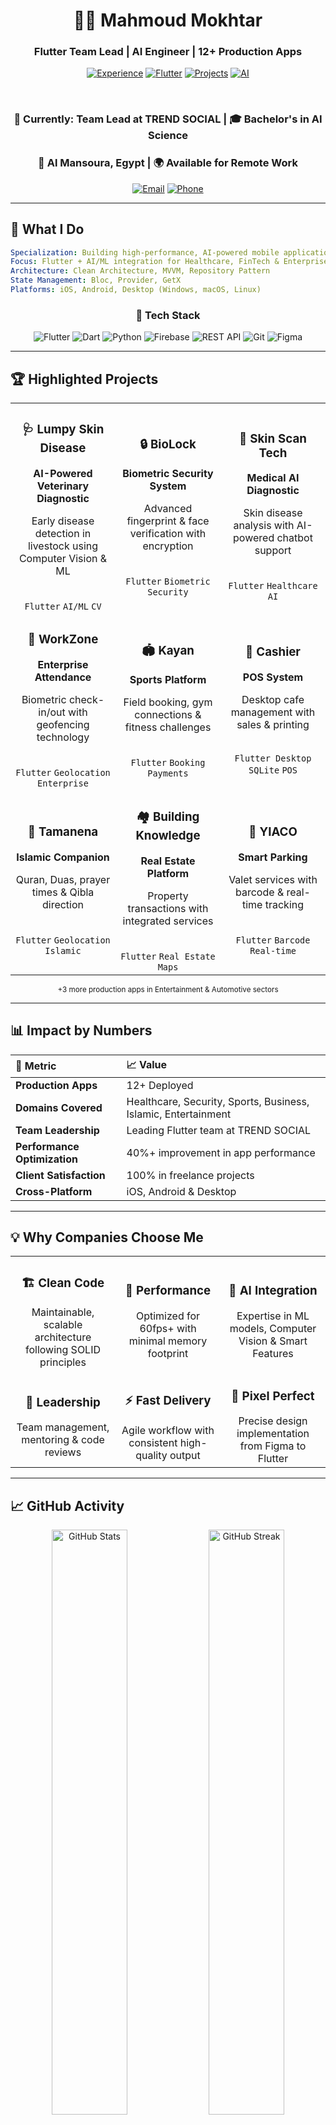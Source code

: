 <div align="center">

# 👨‍💻 Mahmoud Mokhtar

### Flutter Team Lead | AI Engineer | 12+ Production Apps

[![Experience](https://img.shields.io/badge/Experience-2%2B%20Years-blue?style=for-the-badge&logo=rocket&logoColor=white)](https://github.com/Eng-Mahmoud-Mokhtar)
[![Flutter](https://img.shields.io/badge/Flutter-Expert-02569B?style=for-the-badge&logo=flutter&logoColor=white)](https://github.com/Eng-Mahmoud-Mokhtar)
[![Projects](https://img.shields.io/badge/Projects-12%2B-success?style=for-the-badge&logo=github&logoColor=white)](https://github.com/Eng-Mahmoud-Mokhtar)
[![AI](https://img.shields.io/badge/AI-Powered-FF6F00?style=for-the-badge&logo=brain&logoColor=white)](https://github.com/Eng-Mahmoud-Mokhtar)

</div>

<br>

<div align="center">

### 🎯 Currently: Team Lead at **TREND SOCIAL** | 🎓 Bachelor's in AI Science
### 📍 Al Mansoura, Egypt | 🌍 Available for Remote Work

[![Email](https://img.shields.io/badge/Email-Mahmoudmokhtar2001%40gmail.com-D14836?style=flat-square&logo=gmail&logoColor=white)](mailto:Mahmoudmokhtar2001@gmail.com)
[![Phone](https://img.shields.io/badge/Phone-01017900067-25D366?style=flat-square&logo=whatsapp&logoColor=white)](tel:01017900067)

</div>

---

## 💼 What I Do

```yaml
Specialization: Building high-performance, AI-powered mobile applications
Focus: Flutter + AI/ML integration for Healthcare, FinTech & Enterprise
Architecture: Clean Architecture, MVVM, Repository Pattern
State Management: Bloc, Provider, GetX
Platforms: iOS, Android, Desktop (Windows, macOS, Linux)
```

<div align="center">

### 🚀 Tech Stack

![Flutter](https://img.shields.io/badge/Flutter-02569B?style=for-the-badge&logo=flutter&logoColor=white)
![Dart](https://img.shields.io/badge/Dart-0175C2?style=for-the-badge&logo=dart&logoColor=white)
![Python](https://img.shields.io/badge/Python-3776AB?style=for-the-badge&logo=python&logoColor=white)
![Firebase](https://img.shields.io/badge/Firebase-FFCA28?style=for-the-badge&logo=firebase&logoColor=black)
![REST API](https://img.shields.io/badge/REST_API-009688?style=for-the-badge&logo=fastapi&logoColor=white)
![Git](https://img.shields.io/badge/Git-F05032?style=for-the-badge&logo=git&logoColor=white)
![Figma](https://img.shields.io/badge/Figma-F24E1E?style=for-the-badge&logo=figma&logoColor=white)

</div>

---

## 🏆 Highlighted Projects

<table>
<tr>
<td width="33%" align="center">
<h3>🩺 Lumpy Skin Disease</h3>
<p><strong>AI-Powered Veterinary Diagnostic</strong></p>
<p>Early disease detection in livestock using Computer Vision & ML</p>
<br>
<code>Flutter</code> <code>AI/ML</code> <code>CV</code>
</td>

<td width="33%" align="center">
<h3>🔒 BioLock</h3>
<p><strong>Biometric Security System</strong></p>
<p>Advanced fingerprint & face verification with encryption</p>
<br>
<code>Flutter</code> <code>Biometric</code> <code>Security</code>
</td>

<td width="33%" align="center">
<h3>🔬 Skin Scan Tech</h3>
<p><strong>Medical AI Diagnostic</strong></p>
<p>Skin disease analysis with AI-powered chatbot support</p>
<br>
<code>Flutter</code> <code>Healthcare</code> <code>AI</code>
</td>
</tr>

<tr>
<td width="33%" align="center">
<h3>👔 WorkZone</h3>
<p><strong>Enterprise Attendance</strong></p>
<p>Biometric check-in/out with geofencing technology</p>
<br>
<code>Flutter</code> <code>Geolocation</code> <code>Enterprise</code>
</td>

<td width="33%" align="center">
<h3>🏟️ Kayan</h3>
<p><strong>Sports Platform</strong></p>
<p>Field booking, gym connections & fitness challenges</p>
<br>
<code>Flutter</code> <code>Booking</code> <code>Payments</code>
</td>

<td width="33%" align="center">
<h3>💼 Cashier</h3>
<p><strong>POS System</strong></p>
<p>Desktop cafe management with sales & printing</p>
<br>
<code>Flutter Desktop</code> <code>SQLite</code> <code>POS</code>
</td>
</tr>

<tr>
<td width="33%" align="center">
<h3>🕌 Tamanena</h3>
<p><strong>Islamic Companion</strong></p>
<p>Quran, Duas, prayer times & Qibla direction</p>
<br>
<code>Flutter</code> <code>Geolocation</code> <code>Islamic</code>
</td>

<td width="33%" align="center">
<h3>🏘️ Building Knowledge</h3>
<p><strong>Real Estate Platform</strong></p>
<p>Property transactions with integrated services</p>
<br>
<code>Flutter</code> <code>Real Estate</code> <code>Maps</code>
</td>

<td width="33%" align="center">
<h3>🚗 YIACO</h3>
<p><strong>Smart Parking</strong></p>
<p>Valet services with barcode & real-time tracking</p>
<br>
<code>Flutter</code> <code>Barcode</code> <code>Real-time</code>
</td>
</tr>
</table>

<div align="center">
<sub>+3 more production apps in Entertainment & Automotive sectors</sub>
</div>

---

## 📊 Impact by Numbers

<div align="center">

| 🎯 Metric | 📈 Value |
|:----------|:---------|
| **Production Apps** | 12+ Deployed |
| **Domains Covered** | Healthcare, Security, Sports, Business, Islamic, Entertainment |
| **Team Leadership** | Leading Flutter team at TREND SOCIAL |
| **Performance Optimization** | 40%+ improvement in app performance |
| **Client Satisfaction** | 100% in freelance projects |
| **Cross-Platform** | iOS, Android & Desktop |

</div>

---

## 💡 Why Companies Choose Me

<table>
<tr>
<td width="33%" align="center">
<h3>🏗️ Clean Code</h3>
Maintainable, scalable architecture following SOLID principles
</td>
<td width="33%" align="center">
<h3>🚀 Performance</h3>
Optimized for 60fps+ with minimal memory footprint
</td>
<td width="33%" align="center">
<h3>🤖 AI Integration</h3>
Expertise in ML models, Computer Vision & Smart Features
</td>
</tr>
<tr>
<td width="33%" align="center">
<h3>👥 Leadership</h3>
Team management, mentoring & code reviews
</td>
<td width="33%" align="center">
<h3>⚡ Fast Delivery</h3>
Agile workflow with consistent high-quality output
</td>
<td width="33%" align="center">
<h3>🎨 Pixel Perfect</h3>
Precise design implementation from Figma to Flutter
</td>
</tr>
</table>

---

## 📈 GitHub Activity

<div align="center">

<img src="https://github-readme-stats.vercel.app/api?username=Eng-Mahmoud-Mokhtar&show_icons=true&theme=tokyonight&count_private=true&hide_border=true" alt="GitHub Stats" width="49%" />
<img src="https://github-readme-streak-stats.herokuapp.com/?user=Eng-Mahmoud-Mokhtar&theme=tokyonight&hide_border=true" alt="GitHub Streak" width="49%" />

</div>

---

## 🎯 Core Competencies

<div align="center">

```dart
class MahmoudMokhtar {
  final skills = {
    'mobile': ['Flutter', 'Dart', 'Kotlin', 'Native Integration'],
    'backend': ['Firebase', 'REST APIs', 'Real-time Database'],
    'ai_ml': ['Computer Vision', 'Image Recognition', 'ML Models'],
    'architecture': ['Clean Architecture', 'MVVM', 'Repository Pattern'],
    'state_management': ['Bloc', 'Provider', 'GetX'],
    'tools': ['Git', 'Figma', 'Postman', 'CI/CD'],
  };
  
  final achievements = [
    '🏆 Team Lead at TREND SOCIAL',
    '🎓 Bachelor in AI Science',
    '📱 12+ Production Apps',
    '🌟 Multi-domain Expertise',
  ];
}
```

</div>

---

## 📬 Let's Build Something Amazing

<div align="center">

### I'm available for:
✅ Full-time positions | ✅ Contract work | ✅ Technical consulting | ✅ Team leadership roles

<br>

<a href="mailto:Mahmoudmokhtar2001@gmail.com">
  <img src="https://img.shields.io/badge/Email_Me-D14836?style=for-the-badge&logo=gmail&logoColor=white" alt="Email" />
</a>
<a href="https://github.com/Eng-Mahmoud-Mokhtar">
  <img src="https://img.shields.io/badge/View_Profile-181717?style=for-the-badge&logo=github&logoColor=white" alt="GitHub" />
</a>
<a href="tel:01017900067">
  <img src="https://img.shields.io/badge/Call_Me-25D366?style=for-the-badge&logo=whatsapp&logoColor=white" alt="Phone" />
</a>

<br><br>

### 💬 Languages: Arabic (Native) | English (Professional)

<br>

**⭐ If you find my work valuable, please star my repositories!**

</div>

---

<div align="center">
<sub>Last updated: October 2025 | Built with 💙 using Flutter</sub>
</div>
